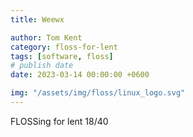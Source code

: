 ```yaml
---
title: Weewx

author: Tom Kent
category: floss-for-lent
tags: [software, floss]
# publish date
date: 2023-03-14 00:00:00 +0600

img: "/assets/img/floss/linux_logo.svg"
---
```



FLOSSing for lent 18/40